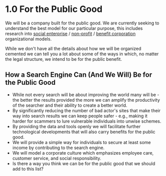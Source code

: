 # 1.0 For the Public Good

We will be a company built for the public good. We are currently seeking to understand the best model for our particular purpose, this includes research into [social enterprise](https://en.wikipedia.org/wiki/Social_enterprise) / [non-profit](https://en.wikipedia.org/wiki/Nonprofit_organization) / [benefit corporation](https://en.wikipedia.org/wiki/Benefit_corporation) organizational models.

While we don't have all the details about how we will be organized cemented we can tell you a lot about some of the ways in which, no matter the legal structure, we intend to be for the public benefit.

## How a Search Engine Can \(And We Will\) Be for the Public Good

* While not every search will be about improving the world many will be - the better the results provided the more we can amplify the productivity of the searcher and their ability to create a better world.
* By significantly reducing the number of bad actor's sites that make their way into search results we can keep people safer - e.g., making it harder for scammers to lure vulnerable individuals into unwise schemes.
* By providing the data and tools openly we will facilitate further technological developments that will also carry benefits for the public good.
* We will provide a simple way for individuals to secure at least some income by contributing to the search engine.
* We will model a corporate culture which emphasizes employee care, customer service, and social responsibility.
* Is there a way you think we can be for the public good that we should add to this list?

